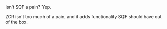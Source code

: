 Isn't SQF a pain? Yep.

ZCR isn't too much of a pain, and it adds functionality SQF should have out of the box.